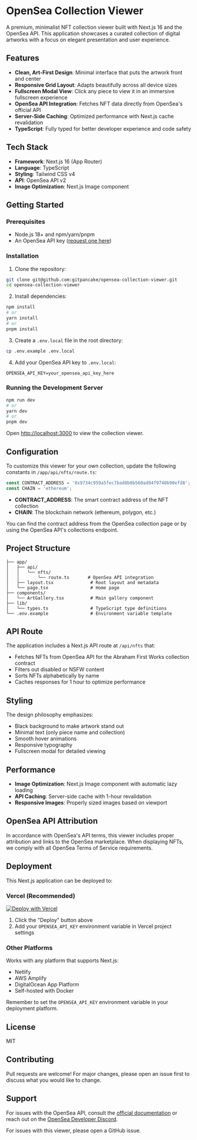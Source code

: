 # OpenSea Collection Viewer

A premium, minimalist NFT collection viewer built with Next.js 16 and the OpenSea API. This application showcases a curated collection of digital artworks with a focus on elegant presentation and user experience.

## Features

- **Clean, Art-First Design**: Minimal interface that puts the artwork front and center
- **Responsive Grid Layout**: Adapts beautifully across all device sizes
- **Fullscreen Modal View**: Click any piece to view it in an immersive fullscreen experience
- **OpenSea API Integration**: Fetches NFT data directly from OpenSea's official API
- **Server-Side Caching**: Optimized performance with Next.js cache revalidation
- **TypeScript**: Fully typed for better developer experience and code safety

## Tech Stack

- **Framework**: Next.js 16 (App Router)
- **Language**: TypeScript
- **Styling**: Tailwind CSS v4
- **API**: OpenSea API v2
- **Image Optimization**: Next.js Image component

## Getting Started

### Prerequisites

- Node.js 18+ and npm/yarn/pnpm
- An OpenSea API key ([request one here](https://docs.opensea.io/reference/api-keys))

### Installation

1. Clone the repository:
```bash
git clone git@github.com:gitpancake/opensea-collection-viewer.git
cd opensea-collection-viewer
```

2. Install dependencies:
```bash
npm install
# or
yarn install
# or
pnpm install
```

3. Create a `.env.local` file in the root directory:
```bash
cp .env.example .env.local
```

4. Add your OpenSea API key to `.env.local`:
```
OPENSEA_API_KEY=your_opensea_api_key_here
```

### Running the Development Server

```bash
npm run dev
# or
yarn dev
# or
pnpm dev
```

Open [http://localhost:3000](http://localhost:3000) to view the collection viewer.

## Configuration

To customize this viewer for your own collection, update the following constants in `/app/api/nfts/route.ts`:

```typescript
const CONTRACT_ADDRESS = '0x9734c959a5fec7bad8b0b560ad94f9740b90efd8';
const CHAIN = 'ethereum';
```

- **CONTRACT_ADDRESS**: The smart contract address of the NFT collection
- **CHAIN**: The blockchain network (ethereum, polygon, etc.)

You can find the contract address from the OpenSea collection page or by using the OpenSea API's collections endpoint.

## Project Structure

```
├── app/
│   ├── api/
│   │   └── nfts/
│   │       └── route.ts       # OpenSea API integration
│   ├── layout.tsx              # Root layout and metadata
│   └── page.tsx                # Home page
├── components/
│   └── ArtGallery.tsx          # Main gallery component
├── lib/
│   └── types.ts                # TypeScript type definitions
└── .env.example                # Environment variable template
```

## API Route

The application includes a Next.js API route at `/api/nfts` that:
- Fetches NFTs from OpenSea API for the Abraham First Works collection contract
- Filters out disabled or NSFW content
- Sorts NFTs alphabetically by name
- Caches responses for 1 hour to optimize performance

## Styling

The design philosophy emphasizes:
- Black background to make artwork stand out
- Minimal text (only piece name and collection)
- Smooth hover animations
- Responsive typography
- Fullscreen modal for detailed viewing

## Performance

- **Image Optimization**: Next.js Image component with automatic lazy loading
- **API Caching**: Server-side cache with 1-hour revalidation
- **Responsive Images**: Properly sized images based on viewport

## OpenSea API Attribution

In accordance with OpenSea's API terms, this viewer includes proper attribution and links to the OpenSea marketplace. When displaying NFTs, we comply with all OpenSea Terms of Service requirements.

## Deployment

This Next.js application can be deployed to:

### Vercel (Recommended)

[![Deploy with Vercel](https://vercel.com/button)](https://vercel.com/new/clone?repository-url=https://github.com/gitpancake/opensea-collection-viewer)

1. Click the "Deploy" button above
2. Add your `OPENSEA_API_KEY` environment variable in Vercel project settings

### Other Platforms

Works with any platform that supports Next.js:
- Netlify
- AWS Amplify
- DigitalOcean App Platform
- Self-hosted with Docker

Remember to set the `OPENSEA_API_KEY` environment variable in your deployment platform.

## License

MIT

## Contributing

Pull requests are welcome! For major changes, please open an issue first to discuss what you would like to change.

## Support

For issues with the OpenSea API, consult the [official documentation](https://docs.opensea.io/reference/api-overview) or reach out on the [OpenSea Developer Discord](https://discord.gg/opensea).

For issues with this viewer, please open a GitHub issue.

